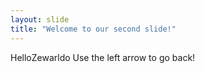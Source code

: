 ```yaml
---
layout: slide
title: "Welcome to our second slide!"
---
```

HelloZewarldo
Use the left arrow to go back!
